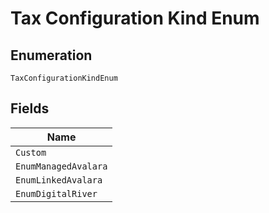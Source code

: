 
# Tax Configuration Kind Enum

## Enumeration

`TaxConfigurationKindEnum`

## Fields

| Name |
|  --- |
| `Custom` |
| `EnumManagedAvalara` |
| `EnumLinkedAvalara` |
| `EnumDigitalRiver` |

